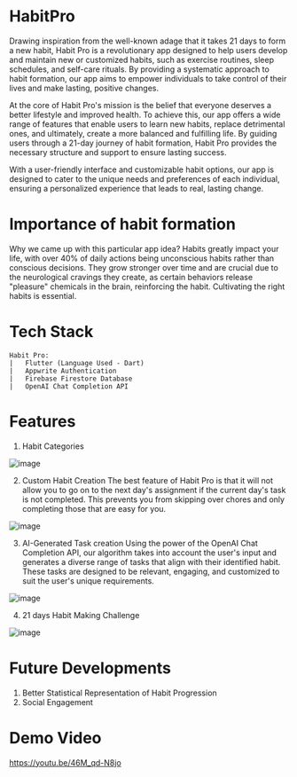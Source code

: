 # HabitPro

Drawing inspiration from the well-known adage that it takes 21 days to form a new habit, Habit Pro is a revolutionary app designed to help users develop and maintain new or customized habits, such as exercise routines, sleep schedules, and self-care rituals. By providing a systematic approach to habit formation, our app aims to empower individuals to take control of their lives and make lasting, positive changes.

At the core of Habit Pro's mission is the belief that everyone deserves a better lifestyle and improved health. To achieve this, our app offers a wide range of features that enable users to learn new habits, replace detrimental ones, and ultimately, create a more balanced and fulfilling life. By guiding users through a 21-day journey of habit formation, Habit Pro provides the necessary structure and support to ensure lasting success.

With a user-friendly interface and customizable habit options, our app is designed to cater to the unique needs and preferences of each individual, ensuring a personalized experience that leads to real, lasting change.

# Importance of habit formation

Why we came up with this particular app idea? Habits greatly impact your life, with over 40% of daily actions being unconscious habits rather than conscious decisions. They grow stronger over time and are crucial due to the neurological cravings they create, as certain behaviors release "pleasure" chemicals in the brain, reinforcing the habit. Cultivating the right habits is essential.

# Tech Stack

```
Habit Pro:
|   Flutter (Language Used - Dart)
|   Appwrite Authentication
|   Firebase Firestore Database
|   OpenAI Chat Completion API

```

# Features

1. Habit Categories

![image](https://github.com/AkanshChoudhary/HabitPro/assets/63489899/b631b52b-581d-4d92-b094-81cc537d0d21)

2. Custom Habit Creation
The best feature of Habit Pro is that it will not allow you to go on to the next day's assignment if the current day's task is not completed. This prevents you from skipping over chores and only completing those that are easy for you.

![image](https://github.com/AkanshChoudhary/HabitPro/assets/63489899/7cb384d6-eefc-41b3-9478-34f9de344180)

3. AI-Generated Task creation
Using the power of the OpenAI Chat Completion API, our algorithm takes into account the user's input and generates a diverse range of tasks that align with their identified habit. These tasks are designed to be relevant, engaging, and customized to suit the user's unique requirements.

![image](https://github.com/AkanshChoudhary/HabitPro/assets/63489899/64a5163f-7c87-4d0e-b8e7-bba483174cb6)

4. 21 days Habit Making Challenge

![image](https://github.com/AkanshChoudhary/HabitPro/assets/63489899/dc245454-847d-4a96-9132-a6ae5583fbcd)

# Future Developments

1. Better Statistical Representation of Habit Progression
2. Social Engagement

# Demo Video

https://youtu.be/46M_qd-N8jo

